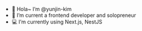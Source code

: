 - 👋 Hola~ I’m @yunjin-kim
- 💁 I’m current a frontend developer and solopreneur
- 💻 I’m currently using Next.js, NestJS
